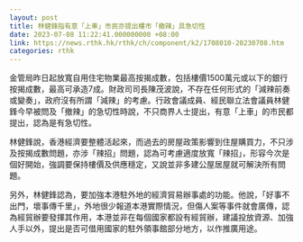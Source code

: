 ```yaml
---
layout: post
title: 林健鋒指有意「上車」市民亦提出樓市「撤辣」具急切性
date: 2023-07-08 11:22:41.000000000 +08:00
link: https://news.rthk.hk/rthk/ch/component/k2/1708010-20230708.htm
categories: rthk
---
```


金管局昨日起放寬自用住宅物業最高按揭成數，包括樓價1500萬元或以下的銀行按揭成數，最高可承造7成。財政司司長陳茂波說，不存在任何形式的「減辣前奏或變奏」，政府沒有所謂「減辣」的考慮。行政會議成員、經民聯立法會議員林健鋒今早被問及「撤辣」的急切性時說，不只商界人士提出，有意「上車」的市民都提出，認為是有急切性。

林健鋒說，香港經濟要整體活起來，而過去的房屋政策影響到住屋購買力，不只涉及按揭成數問題，亦涉「辣招」問題，認為可考慮適度放寬「辣招」，形容今次是個好開始，強調要保持樓價及供應穩定，又說並非多建公屋居屋就可解決所有問題。

另外，林健鋒認為，要加強本港駐外地的經濟貿易辦事處的功能。他說，「好事不出門，壞事傳千里」，外地很少報道本港實際情況，但傷人案等事件就會廣傳，認為經貿辦要發揮其作用，本港並非在每個國家都設有經貿辦，建議投放資源、加強人手以外，提出是否可借用國家的駐外領事館部分地方，以作推廣用途。

